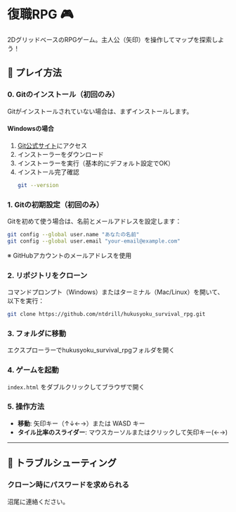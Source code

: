 # 復職RPG 🎮

2DグリッドベースのRPGゲーム。主人公（矢印）を操作してマップを探索しよう！

## 🚀 プレイ方法

### 0. Gitのインストール（初回のみ）

Gitがインストールされていない場合は、まずインストールします。

#### Windowsの場合
1. [Git公式サイト](https://git-scm.com/download/win)にアクセス
2. インストーラーをダウンロード
3. インストーラーを実行（基本的にデフォルト設定でOK）
4. インストール完了確認
   ```bash
   git --version
   ```

### 1. Gitの初期設定（初回のみ）

Gitを初めて使う場合は、名前とメールアドレスを設定します：

```bash
git config --global user.name "あなたの名前"
git config --global user.email "your-email@example.com"
```

※ GitHubアカウントのメールアドレスを使用

### 2. リポジトリをクローン

コマンドプロンプト（Windows）またはターミナル（Mac/Linux）を開いて、以下を実行：

```bash
git clone https://github.com/ntdrill/hukusyoku_survival_rpg.git
```

### 3. フォルダに移動

エクスプローラーでhukusyoku_survival_rpgフォルダを開く

### 4. ゲームを起動

`index.html` をダブルクリックしてブラウザで開く

### 5. 操作方法

- **移動**: 矢印キー（↑↓←→）または WASD キー
- **タイル比率のスライダー**: マウスカーソルまたはクリックして矢印キー(←→)

---

## 🔧 トラブルシューティング

### クローン時にパスワードを求められる
沼尾に連絡ください。

